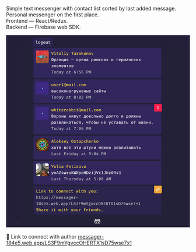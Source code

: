 Simple text messenger with contact list sorted by last added message.<br>
Personal messenger on the first place.<br>
Frontend —  React/Redux.<br>
Backend — Firebase web SDK.<br>

![GitHub Logo](https://raw.githubusercontent.com/tarakanovvitaliy/temp/master/src/images/ssh_2.jpg)


:link: Link to connect with author [messager-184e5.web.app/LS3F9mYgvccOHERTX1sD75wse7x1](https://messager-184e5.web.app/LS3F9mYgvccOHERTX1sD75wse7x1)
